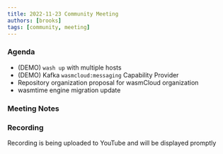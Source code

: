 ```yaml
---
title: 2022-11-23 Community Meeting
authors: [brooks]
tags: [community, meeting]
---
```


### Agenda
- (DEMO) `wash up` with multiple hosts
- (DEMO) Kafka `wasmcloud:messaging` Capability Provider 
- Repository organization proposal for wasmCloud organization 
- wasmtime engine migration update

<!--truncate-->

### Meeting Notes

### Recording
Recording is being uploaded to YouTube and will be displayed promptly
